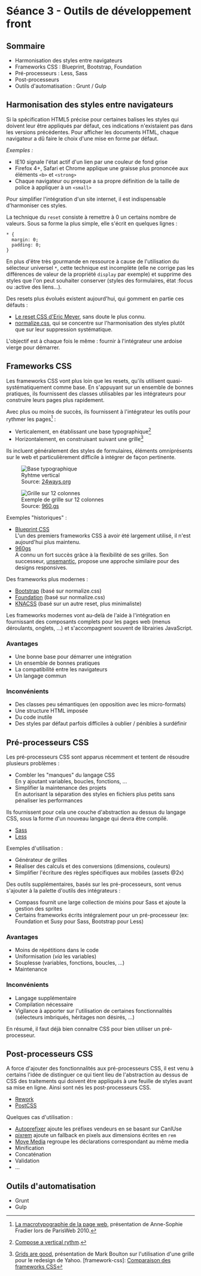 # Séance 3 - Outils de développement front

## Sommaire

* Harmonisation des styles entre navigateurs
* Frameworks CSS : Blueprint, Bootstrap, Foundation
* Pré-processeurs : Less, Sass
* Post-processeurs
* Outils d'automatisation : Grunt / Gulp


## Harmonisation des styles entre navigateurs

Si la spécification HTML5 précise pour certaines balises les styles qui doivent leur être appliqués par défaut, ces indications n'existaient pas dans les versions précédentes. Pour afficher les documents HTML, chaque navigateur a dû faire le choix d'une mise en forme par défaut.

*Exemples :*

* IE10 signale l'état actif d'un lien par une couleur de fond grise
* Firefox 4+, Safari et Chrome applique une graisse plus prononcée aux éléments `<b>` et `<strong>`
* Chaque navigateur ou presque a sa propre définition de la taille de police à appliquer à un `<small>`

Pour simplifier l'intégration d'un site internet, il est indispensable d'harmoniser ces styles.

La technique du `reset` consiste à remettre à 0 un certains nombre de valeurs. Sous sa forme la plus simple, elle s'écrit en quelques lignes :

	* {
	  margin: 0;
	  padding: 0;
	}

En plus d'être très gourmande en ressource à cause de l'utilisation du sélecteur universel `*`, cette technique est incomplète (elle ne corrige pas les différences de valeur de la propriété `display` par exemple) et supprime des styles que l'on peut souhaiter conserver (styles des formulaires, état :focus ou :active des liens…).  

Des resets plus évolués existent aujourd'hui, qui gomment en partie ces défauts :

* [Le reset CSS d'Eric Meyer](http://meyerweb.com/eric/tools/css/reset/), sans doute le plus connu.
* [normalize.css](http://necolas.github.io/normalize.css/), qui se concentre sur l'harmonisation des styles plutôt que sur leur suppression systématique.

L'objectif est à chaque fois le même : fournir à l'intégrateur une ardoise vierge pour démarrer.


## Frameworks CSS

Les frameworks CSS vont plus loin que les resets, qu'ils utilisent quasi-systématiquement comme base. En s'appuyant sur un ensemble de bonnes pratiques, ils fournissent des classes utilisables par les intégrateurs pour construire leurs pages plus rapidement.

Avec plus ou moins de succès, ils fournissent à l'intégrateur les outils pour rythmer les pages[^rythm] :

* Verticalement, en établissant une base typographique[^vertical-rythm]
* Horizontalement, en construisant suivant une grille[^css-grid]

Ils incluent généralement des styles de formulaires, éléments omniprésents sur le web et particulièrement difficile à intégrer de façon pertinente.

<figure>
  <img src="assets/vertical-rythm.png" alt="Base typographique" />
  <figcaption>
    Ryhtme vertical<br />
    Source: <a href="http://24ways.org/2006/compose-to-a-vertical-rhythm/">24ways.org</a>
  </figcaption>
</figure>

<figure>
  <img src="assets/css-grid.png" alt="Grille sur 12 colonnes" />
  <figcaption>
    Exemple de grille sur 12 colonnes<br />
    Source: <a href="http://960.gs/">960.gs</a>
  </figcaption>
</figure>

Exemples "historiques" :

* [Blueprint CSS](http://www.blueprintcss.org/)  
  L'un des premiers frameworks CSS à avoir été largement utilisé, il n'est aujourd'hui plus maintenu.
* [960gs](http://960.gs/)  
  A connu un fort succès grâce à la flexibilité de ses grilles.
  Son successeur, [unsemantic](http://unsemantic.com/), propose une approche similaire pour des designs responsives.

Des frameworks plus modernes :

* [Bootstrap](http://getbootstrap.com/) (basé sur normalize.css)
* [Foundation](http://foundation.zurb.com/) (basé sur normalize.css)
* [KNACSS](http://www.knacss.com/) (basé sur un autre reset, plus minimaliste)

Les frameworks modernes vont au-delà de l'aide à l'intégration en fournissant des composants complets pour les pages web (menus déroulants, onglets, …) et s'accompagnent souvent de librairies JavaScript.
 
### Avantages

* Une bonne base pour démarrer une intégration
* Un ensemble de bonnes pratiques
* La compatibilité entre les navigateurs
* Un langage commun

### Inconvénients

* Des classes peu sémantiques (en opposition avec les micro-formats)
* Une structure HTML imposée
* Du code inutile
* Des styles par défaut parfois difficiles à oublier / pénibles à surdéfinir


## Pré-processeurs CSS

Les pré-processeurs CSS sont apparus récemment et tentent de résoudre plusieurs problèmes :

* Combler les "manques" du langage CSS  
  En y ajoutant variables, boucles, fonctions, …
* Simplifier la maintenance des projets  
  En autorisant la séparation des styles en fichiers plus petits sans pénaliser les performances

Ils fournissent pour cela une couche d'abstraction au dessus du langage CSS, sous la forme d'un nouveau langage qui devra être compilé.

* [Sass](http://sass-lang.com/)
* [Less](http://lesscss.org/)

Exemples d'utilisation :

* Générateur de grilles
* Réaliser des calculs et des conversions (dimensions, couleurs)
* Simplifier l'écriture des règles spécifiques aux mobiles (assets @2x)

Des outils supplémentaires, basés sur les pré-processeurs, sont venus s'ajouter à la palette d'outils des intégrateurs :

* Compass fournit une large collection de mixins pour Sass et ajoute la gestion des sprites
* Certains frameworks écrits intégralement pour un pré-processeur (ex: Foundation et Susy pour Sass, Bootstrap pour Less)


### Avantages

* Moins de répétitions dans le code
* Uniformisation (*via* les variables)
* Souplesse (variables, fonctions, boucles, …)
* Maintenance

### Inconvénients

* Langage supplémentaire
* Compilation nécessaire
* Vigilance à apporter sur l'utilisation de certaines fonctionnalités (sélecteurs imbriqués, héritages non désirés, …)

En résumé, il faut déjà bien connaitre CSS pour bien utiliser un pré-processeur.


## Post-processeurs CSS

A force d'ajouter des fonctionnalités aux pré-processeurs CSS, il est venu à certains l'idée de distinguer ce qui tient lieu de l'abstraction au dessus de CSS des traitements qui doivent être appliqués à une feuille de styles avant sa mise en ligne. Ainsi sont nés les post-processeurs CSS.

* [Rework](https://github.com/reworkcss/rework)
* [PostCSS](https://github.com/ai/postcss)

Quelques cas d'utilisation :

* [Autoprefixer](https://github.com/ai/autoprefixer) ajoute les préfixes vendeurs en se basant sur CanIUse
* [pixrem](https://github.com/robwierzbowski/node-pixrem) ajoute un fallback en pixels aux dimensions écrites en `rem`
* [Move Media](https://github.com/reworkcss/rework-move-media) regroupe les déclarations correspondant au même media
* Minification
* Concaténation
* Validation
* …

## Outils d'automatisation

* Grunt
* Gulp

[^rythm]: [La macrotypographie de la page web](http://www.paris-web.fr/2010/programme/macrotypographie-page-web.php), présentation de Anne-Sophie Fradier lors de ParisWeb 2010.
[^vertical-rythm]: [Compose a vertical rythm](http://24ways.org/2006/compose-to-a-vertical-rhythm/).
[^css-grid]: [Grids are good](http://www.subtraction.com/pics/0703/grids_are_good.pdf), présentation de Mark Boulton sur l'utilisation d'une grille pour le redesign de Yahoo.
[framework-css]: [Comparaison des frameworks CSS](http://usablica.github.io/front-end-frameworks/compare.html)
[^grid-system]: <http://www.thegridsystem.org/>